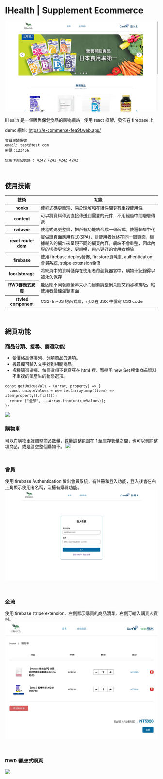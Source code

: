 # IHealth | Supplement Ecommerce

<img src="./src/assets/readmeImgs/main.gif">

IHealth 是一個販售保健食品的購物網站，使用 react 框架，發佈在 firebase 上

demo 網址: https://e-commerce-fea9f.web.app/

```
會員測試帳號
email: test@test.com
密碼：123456

信用卡測試號碼 : 4242 4242 4242 4242
```

<br/>

## 使用技術

<table>
  <thead>
    <tr>
      <th>技術</th>
      <th>功能</th>
    </tr>
  </thead>
  <tbody>
    <tr>
      <th>hooks</th>
      <td>使程式碼更簡短、易於理解和在組件間更有重複使用性</td>
    </tr>
    <tr>
      <th>context</th>
      <td>可以將資料傳到直接傳送到需要的元件，不用經過中間層層傳遞</td>
    </tr>
    <tr>
      <th>reducer</th>
      <td>使程式碼更整齊，把所有功能結合成一個函式，使邏輯集中化</td>
    </tr>
    <tr>
      <th>react router dom</th>
      <td> 實做單頁面應用程式(SPA)，讓使用者始終在同一個頁面，根據輸入的網址來呈現不同的網頁內容，網站不會重整，因此內容的切換更快速、更順暢，帶來更好的使用者體驗</td>
    </tr>
    <tr>
      <th>firebase</th>
      <td>使用 firebase deploy發佈, firestore資料庫, authentication會員系統, stripe extension金流</td>
    </tr>
     <tr>
      <th>localstorage</th>
      <td>將網頁中的資料儲存在使用者的瀏覽器當中，購物車紀錄得以被永久保存</td>
    </tr>
    <tr>
      <th>RWD響應式網頁</th>
      <td>能因應不同裝置螢幕大小而自動調整網頁圖文內容和排版，給使用者最佳瀏覽畫面</td>
    </tr>
    <tr>
      <th>styled component</th>
      <td>CSS-In-JS 的函式庫，可以在 JSX 中撰寫 CSS code</td>
    </tr>
  </tbody>
</table>

<br/>

## 網頁功能

### 商品分類、搜尋、篩選功能

- 依價格高低排列、分類商品的選項。
- 搜尋欄可輸入文字找到相關商品。
- 多種篩選選擇，每個選項不是寫死在 html 裡，而是用 new Set 搜集商品資料不重複的值產生的動態選項。

```
const getUniqueVals = (array, property) => {
  const uniqueValues = new Set(array.map((item) => item[property]).flat());
  return ["全部", ...Array.from(uniqueValues)];
};
```

<img src="./src/assets/readmeImgs/filters.gif">

<br>

### 購物車

可以在購物車裡調整商品數量，數量調整範圍在 1 至庫存數量之間，也可以刪除整項商品，或是清空整個購物車。
<img src="./src/assets/readmeImgs/cart.gif">

<br>

### 會員

使用 firebase Authentication 做出會員系統，有註冊和登入功能，登入後會在右上角顯示使用者名稱，及擁有購買功能。
<img src="./src/assets/readmeImgs/authentication.gif">

<br>

### 金流

使用 firebase stripe extension，左側顯示購買的商品清單，右側可輸入購買人資料。
<img src="./src/assets/readmeImgs/stripe.gif">

<br>

### RWD 響應式網頁

<img src="./src/assets/readmeImgs/rwd.gif">
